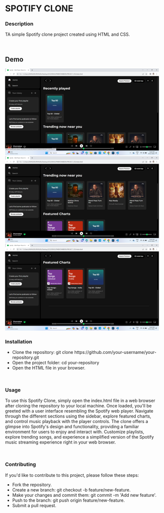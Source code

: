 # SPOTIFY CLONE 

<h3>Description</h3>
<p>TA simple Spotify clone project created using HTML and CSS.</p>
<br>

<h2>Demo</h2>
<img src="SSC1.png">
<BR>
<img src="SSC2.png">
<BR>
<img src="SSC3.png">
<br>
<h3>Installation</h3>
<ul>
<li>Clone the repository: git clone https://github.com/your-username/your-repository.git</li>
<li>Open the project folder: cd your-repository</li>
<li>Open the HTML file in your browser.</li>
</ul>
<br>
<h3>Usage</h3>
<p>To use this Spotify Clone, simply open the index.html file in a web browser after cloning the repository to your local machine. Once loaded, you'll be greeted with a user interface resembling the Spotify web player. Navigate through the different sections using the sidebar, explore featured charts, and control music playback with the player controls. The clone offers a glimpse into Spotify's design and functionality, providing a familiar environment for users to enjoy and interact with. Customize playlists, explore trending songs, and experience a simplified version of the Spotify music streaming experience right in your web browser.
</p>
<br>
<h3>Contributing</h3>
<p>If you'd like to contribute to this project, please follow these steps:<p>
<ul>
<li>Fork the repository.</li>
<li>Create a new branch: git checkout -b feature/new-feature.</li>
<li>Make your changes and commit them: git commit -m 'Add new feature'.</li>
<li>Push to the branch: git push origin feature/new-feature.</li>
<li>Submit a pull request.</li>
